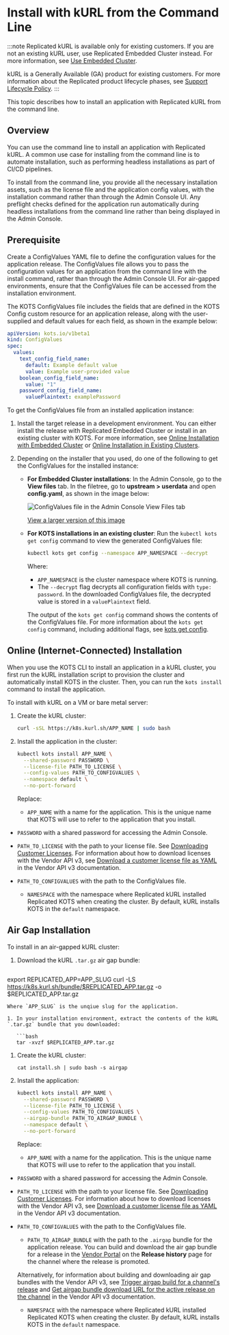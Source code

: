 # Install with kURL from the Command Line

:::note
Replicated kURL is available only for existing customers. If you are not an existing kURL user, use Replicated Embedded Cluster instead. For more information, see [Use Embedded Cluster](/vendor/embedded-overview).

kURL is a Generally Available (GA) product for existing customers. For more information about the Replicated product lifecycle phases, see [Support Lifecycle Policy](/vendor/policies-support-lifecycle).
:::

This topic describes how to install an application with Replicated kURL from the command line.

## Overview

You can use the command line to install an application with Replicated kURL. A common use case for installing from the command line is to automate installation, such as performing headless installations as part of CI/CD pipelines.

To install from the command line, you provide all the necessary installation assets, such as the license file and the application config values, with the installation command rather than through the Admin Console UI. Any preflight checks defined for the application run automatically during headless installations from the command line rather than being displayed in the Admin Console.

## Prerequisite

Create a ConfigValues YAML file to define the configuration values for the application release. The ConfigValues file allows you to pass the configuration values for an application from the command line with the install command, rather than through the Admin Console UI. For air-gapped environments, ensure that the ConfigValues file can be accessed from the installation environment. 

The KOTS ConfigValues file includes the fields that are defined in the KOTS Config custom resource for an application release, along with the user-supplied and default values for each field, as shown in the example below:

```yaml
apiVersion: kots.io/v1beta1
kind: ConfigValues
spec:
  values:
    text_config_field_name:
      default: Example default value
      value: Example user-provided value
    boolean_config_field_name:
      value: "1"
    password_config_field_name:
      valuePlaintext: examplePassword
```

To get the ConfigValues file from an installed application instance:

1. Install the target release in a development environment. You can either install the release with Replicated Embedded Cluster or install in an existing cluster with KOTS. For more information, see [Online Installation with Embedded Cluster](/enterprise/installing-embedded) or [Online Installation in Existing Clusters](/enterprise/installing-existing-cluster).

1. Depending on the installer that you used, do one of the following to get the ConfigValues for the installed instance:

   * **For Embedded Cluster installations**: In the Admin Console, go to the **View files** tab. In the filetree, go to **upstream > userdata** and open **config.yaml**, as shown in the image below: 

       ![ConfigValues file in the Admin Console View Files tab](/images/admin-console-view-files-configvalues.png)

       [View a larger version of this image](/images/admin-console-view-files-configvalues.png)

   * **For KOTS installations in an existing cluster**: Run the `kubectl kots get config` command to view the generated ConfigValues file:

       ```bash
       kubectl kots get config --namespace APP_NAMESPACE --decrypt 
       ```
       Where:
       * `APP_NAMESPACE` is the cluster namespace where KOTS is running.
       * The `--decrypt` flag decrypts all configuration fields with `type: password`. In the downloaded ConfigValues file, the decrypted value is stored in a `valuePlaintext` field.

       The output of the `kots get config` command shows the contents of the ConfigValues file. For more information about the `kots get config` command, including additional flags, see [kots get config](/reference/kots-cli-get-config).

## Online (Internet-Connected) Installation

When you use the KOTS CLI to install an application in a kURL cluster, you first run the kURL installation script to provision the cluster and automatically install KOTS in the cluster. Then, you can run the `kots install` command to install the application.

To install with kURL on a VM or bare metal server:

1. Create the kURL cluster:

   ```bash
   curl -sSL https://k8s.kurl.sh/APP_NAME | sudo bash
   ```

1. Install the application in the cluster:

    ```bash
    kubectl kots install APP_NAME \
      --shared-password PASSWORD \
      --license-file PATH_TO_LICENSE \
      --config-values PATH_TO_CONFIGVALUES \
      --namespace default \
      --no-port-forward
    ```

    Replace:

    * `APP_NAME` with a name for the application. This is the unique name that KOTS will use to refer to the application that you install.

* `PASSWORD` with a shared password for accessing the Admin Console.

* `PATH_TO_LICENSE` with the path to your license file. See [Downloading Customer Licenses](/vendor/licenses-download). For information about how to download licenses with the Vendor API v3, see [Download a customer license file as YAML](https://replicated-vendor-api.readme.io/reference/downloadlicense) in the Vendor API v3 documentation.

* `PATH_TO_CONFIGVALUES` with the path to the ConfigValues file.

    * `NAMESPACE` with the namespace where Replicated kURL installed Replicated KOTS when creating the cluster. By default, kURL installs KOTS in the `default` namespace.

## Air Gap Installation

To install in an air-gapped kURL cluster:

1. Download the kURL `.tar.gz` air gap bundle:

   ```bash
export REPLICATED_APP=APP_SLUG
curl -LS https://k8s.kurl.sh/bundle/$REPLICATED_APP.tar.gz -o $REPLICATED_APP.tar.gz
```
Where `APP_SLUG` is the unqiue slug for the application.

1. In your installation environment, extract the contents of the kURL `.tar.gz` bundle that you downloaded:

   ```bash
   tar -xvzf $REPLICATED_APP.tar.gz
   ```

1. Create the kURL cluster:

   ```
   cat install.sh | sudo bash -s airgap
   ```

1. Install the application:

    ```bash
    kubectl kots install APP_NAME \
      --shared-password PASSWORD \
      --license-file PATH_TO_LICENSE \
      --config-values PATH_TO_CONFIGVALUES \
      --airgap-bundle PATH_TO_AIRGAP_BUNDLE \
      --namespace default \
      --no-port-forward
    ```

    Replace:

    * `APP_NAME` with a name for the application. This is the unique name that KOTS will use to refer to the application that you install.

* `PASSWORD` with a shared password for accessing the Admin Console.

* `PATH_TO_LICENSE` with the path to your license file. See [Downloading Customer Licenses](/vendor/licenses-download). For information about how to download licenses with the Vendor API v3, see [Download a customer license file as YAML](https://replicated-vendor-api.readme.io/reference/downloadlicense) in the Vendor API v3 documentation.

* `PATH_TO_CONFIGVALUES` with the path to the ConfigValues file.

    * `PATH_TO_AIRGAP_BUNDLE` with the path to the `.airgap` bundle for the application release. You can build and download the air gap bundle for a release in the [Vendor Portal](https://vendor.replicated.com) on the **Release history** page for the channel where the release is promoted.

     Alternatively, for information about building and downloading air gap bundles with the Vendor API v3, see [Trigger airgap build for a channel's release](https://replicated-vendor-api.readme.io/reference/channelreleaseairgapbuild) and [Get airgap bundle download URL for the active release on the channel](https://replicated-vendor-api.readme.io/reference/channelreleaseairgapbundleurl) in the Vendor API v3 documentation.

    * `NAMESPACE` with the namespace where Replicated kURL installed Replicated KOTS when creating the cluster. By default, kURL installs KOTS in the `default` namespace.